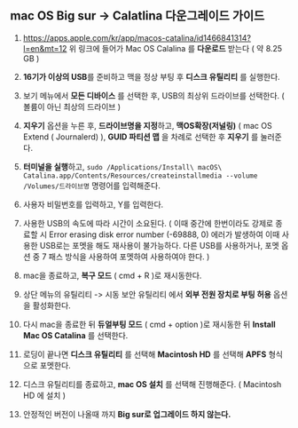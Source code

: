 ## mac OS Big sur -> Calatlina 다운그레이드 가이드



1. https://apps.apple.com/kr/app/macos-catalina/id1466841314?l=en&mt=12 위 링크에 들어가 Mac OS Calalina 를 **다운로드** 받는다 ( 약 8.25 GB )

2. **16기가 이상의 USB**를 준비하고 맥을 정상 부팅 후 **디스크 유틸리티** 를 실행한다.

3. 보기 메뉴에서 **모든 디바이스** 를 선택한 후, USB의 최상위 드라이브를 선택한다. ( 볼륨이 아닌 최상의 드라이브 )

4. **지우기** 옵션을 누른 후, **드라이브명을 지정**하고, **맥OS확장(저널링)** ( mac OS Extend ( Journalerd) ), **GUID 파티션 맵** 을 차례로 선택한 후 **지우기** 를 눌러준다.

5. **터미널을 실행**하고, `sudo /Applications/Install\ macOS\ Catalina.app/Contents/Resources/createinstallmedia --volume /Volumes/드라이브명` 명령어를 입력해준다.

6. 사용자 비밀번호를 입력하고, Y를 입력한다.

7. 사용한 USB의 속도에 따라 시간이 소요된다. ( 이때 중간에 한번이라도 강제로 종료할 시 Error erasing disk error number (-69888, 0) 에러가 발생하여 이때 사용한 USB로는 포멧을 해도 재사용이 불가능하다. 다른 USB를 사용하거나, 포멧 옵션 중 7 패스 방식을 사용하여 포멧하여 사용하여야 한다. )

8. mac을 종료하고, **복구 모드** ( cmd + R )로 재시동한다.

9. 상단 메뉴의 유틸리티 -> 시동 보안 유틸리티 에서 **외부 전원 장치로 부팅 허용** 옵션을 활성화한다.

10. 다시 mac을 종료한 뒤 **듀얼부팅 모드** ( cmd + option )로 재시동한 뒤 **Install Mac OS Catalina** 를 선택한다.

11. 로딩이 끝나면 **디스크 유틸리티** 를 선택해 **Macintosh HD** 를 선택해 **APFS** 형식으로 포멧한다.

12. 디스크 유틸리티를 종료하고, **mac OS 설치** 를 선택해 진행해준다. ( Macintosh HD 에 설치 )

13. 안정적인 버전이 나올때 까지 **Big sur로 업그레이드 하지 않는다.**

